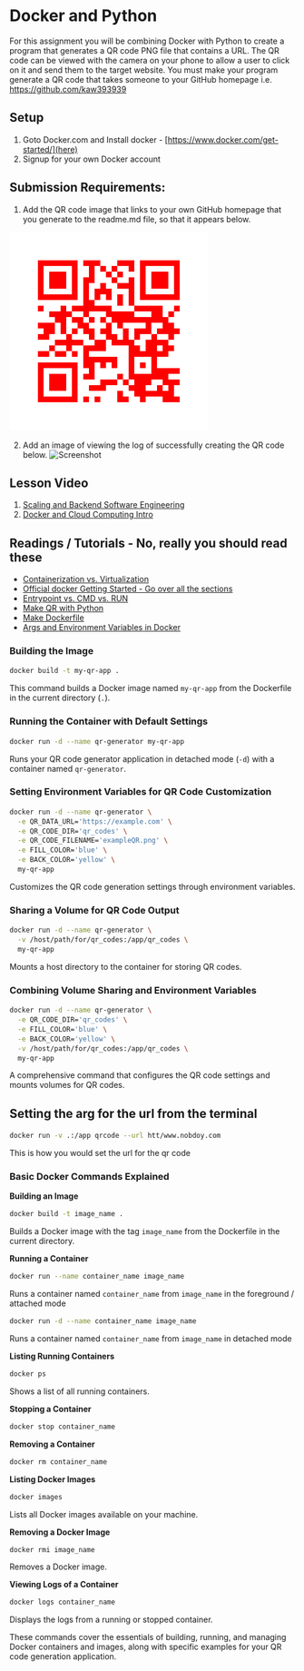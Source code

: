 # Docker and Python

For this assignment you will be combining Docker with Python to create a program that generates a QR code PNG file that
contains a URL. The QR code can be viewed with the camera on your phone to allow a user to click on it and send them to
the target website. You must make your program generate a QR code that takes someone to your GitHub homepage i.e. https://github.com/kaw393939 <replace mine with yours>

## Setup
1.  Goto Docker.com and Install docker - [https://www.docker.com/get-started/](here)
2.  Signup for your own Docker account 

## Submission Requirements:

1. Add the QR code image that links to your own GitHub homepage that you generate to the readme.md file, so that it appears below.

![QR Code](https://github.com/gvr1220/improved-qr-docker-2024/blob/main/qr_codes/QRCode_20240330001156.png)

2.  Add an image of viewing the log of successfully creating the QR code below.
 ![Screenshot](https://github.com/gvr1220/improved-qr-docker-2024/blob/main/Screenshot%202024-03-29%20at%208.19.39%E2%80%AFPM.png)

## Lesson Video

1.  [Scaling and Backend Software Engineering](https://youtu.be/v3LxCmYQVS4)
3.  [Docker and Cloud Computing Intro](https://youtu.be/FpeGzRkBycw)


## Readings / Tutorials - No, really you should read these
* [Containerization vs. Virtualization](https://www.liquidweb.com/kb/virtualization-vs-containerization/)
* [Official docker Getting Started - Go over all the sections](https://docs.docker.com/guides/get-started/)
* [Entrypoint vs. CMD vs. RUN ](https://codewithyury.com/docker-run-vs-cmd-vs-entrypoint/)
* [Make QR with Python](https://towardsdatascience.com/generate-qrcode-with-python-in-5-lines-42eda283f325)
* [Make Dockerfile](https://thenewstack.io/docker-basics-how-to-use-dockerfiles/)
* [Args and Environment Variables in Docker](https://vsupalov.com/docker-arg-env-variable-guide/)

### Building the Image

```sh
docker build -t my-qr-app .
```
This command builds a Docker image named `my-qr-app` from the Dockerfile in the current directory (`.`).

### Running the Container with Default Settings
```sh
docker run -d --name qr-generator my-qr-app
```

Runs your QR code generator application in detached mode (`-d`) with a container named `qr-generator`.

### Setting Environment Variables for QR Code Customization

```sh
docker run -d --name qr-generator \
  -e QR_DATA_URL='https://example.com' \
  -e QR_CODE_DIR='qr_codes' \
  -e QR_CODE_FILENAME='exampleQR.png' \
  -e FILL_COLOR='blue' \
  -e BACK_COLOR='yellow' \
  my-qr-app
```
Customizes the QR code generation settings through environment variables.

### Sharing a Volume for QR Code Output

```sh
docker run -d --name qr-generator \
  -v /host/path/for/qr_codes:/app/qr_codes \
  my-qr-app
```
Mounts a host directory to the container for storing QR codes.

### Combining Volume Sharing and Environment Variables

```sh
docker run -d --name qr-generator \
  -e QR_CODE_DIR='qr_codes' \
  -e FILL_COLOR='blue' \
  -e BACK_COLOR='yellow' \
  -v /host/path/for/qr_codes:/app/qr_codes \
  my-qr-app
```

A comprehensive command that configures the QR code settings and mounts volumes for QR codes.

## Setting the arg for the url from the terminal
```sh
docker run -v .:/app qrcode --url htt/www.nobdoy.com
```
This is how you would set the url for the qr code
### Basic Docker Commands Explained

**Building an Image**

```sh
docker build -t image_name .
```

Builds a Docker image with the tag `image_name` from the Dockerfile in the current directory.

**Running a Container**

```sh
docker run --name container_name image_name
```
Runs a container named `container_name` from `image_name` in the foreground / attached mode

```sh
docker run -d --name container_name image_name
```
Runs a container named `container_name` from `image_name` in detached mode

**Listing Running Containers**

```sh
docker ps
```
Shows a list of all running containers.

**Stopping a Container**

```sh
docker stop container_name
```
**Removing a Container**

```sh
docker rm container_name
```
**Listing Docker Images**


```sh
docker images
```
Lists all Docker images available on your machine.

**Removing a Docker Image**


```sh
docker rmi image_name
```

Removes a Docker image.

**Viewing Logs of a Container**

```sh
docker logs container_name
```
Displays the logs from a running or stopped container.

These commands cover the essentials of building, running, and managing Docker containers and images, along with specific examples for your QR code generation application.
